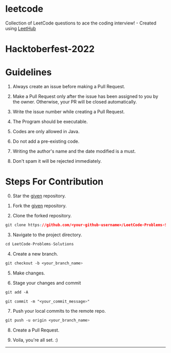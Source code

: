 # leetcode
Collection of LeetCode questions to ace the coding interview! - Created using [LeetHub](https://github.com/QasimWani/LeetHub)

# Hacktoberfest-2022

# Guidelines

1. Always create an issue before making a Pull Request. 

2. Make a Pull Request only after the issue has been assigned to you by the owner. Otherwise, your PR will be closed automatically.

3. Write the issue number while creating a Pull Request. 

4. The Program should be executable.

5. Codes are only allowed in Java.

6. Do not add a pre-existing code.

8. Writing the author's name and the date modified is a must.

9. Don't spam it will be rejected immediately.



# Steps For Contribution

0. Star the <a href="https://github.com/ayush26sharma/leetcode" title="given">given</a> repository.

1. Fork the <a href="https://github.com/ayush26sharma/leetcode" title="given">given</a> repository.

2. Clone the forked repository.
```css
git clone https://github.com/<your-github-username>/LeetCode-Problems-Solutions
```
  
3. Navigate to the project directory.
```py
cd LeetCode-Problems-Solutions
```

4. Create a new branch.
```css
git checkout -b <your_branch_name>
```

5. Make changes.

6. Stage your changes and commit
```css
git add -A

git commit -m "<your_commit_message>"
```

7. Push your local commits to the remote repo.
```css
git push -u origin <your_branch_name>
```

8. Create a Pull Request.

9. Voila, you're all set.  :)


---
